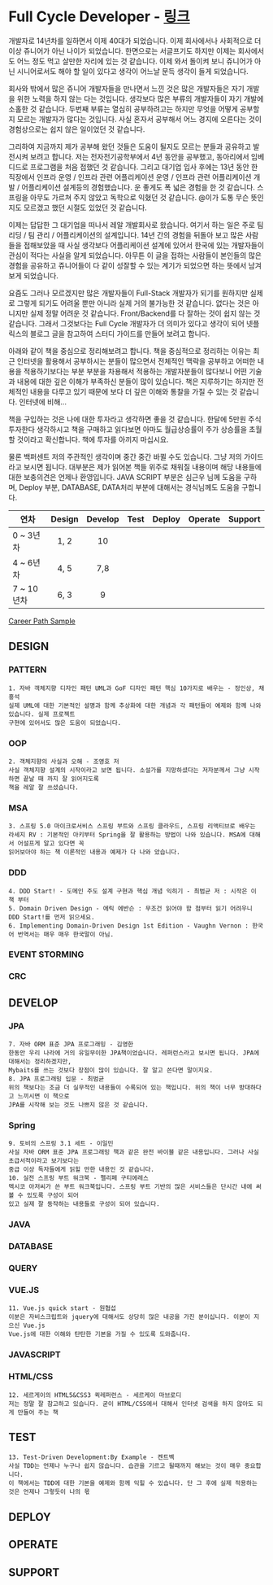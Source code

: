 # Full Cycle Developer - [링크](https://medium.com/netflix-techblog/full-cycle-developers-at-netflix-a08c31f83249)

 개발자로 14년차를 일하면서 이제 40대가 되었습니다. 이제 회사에서나 사회적으로 더 이상 쥬니어가 아닌 나이가 되었습니다. 한면으로는 서글프기도 하지만 이제는 회사에서도 어느 정도 먹고 살만한 자리에 있는 것 같습니다. 이제 와서 돌이켜 보니 쥬니어가 아닌 시니어로서도 해야 할 일이 있다고 생각이 어느날 문득 생각이 들게 되었습니다. 
 
 회사와 밖에서 많은 쥬니어 개발자들을 만나면서 느낀 것은 많은 개발자들은 자기 개발을 위한 노력을 하지 않는 다는 것입니다. 생각보다 많은 부류의 개발자들이 자기 개발에 소홀한 것 같습니다. 두번째 부류는 열심히 공부하려고는 하지만 무엇을 어떻게 공부할지 모르는 개발자가 많다는 것입니다. 사실 혼자서 공부해서 어느 경지에 오른다는 것이 경험상으로는 쉽지 않은 일이었던 것 같습니다. 
 
 그리하여 지금까지 제가 공부해 왔던 것들은 도움이 될지도 모르는 분들과 공유하고 발전시켜 보려고 합니다. 저는 전자전기공학부에서 4년 동안을 공부했고, 동아리에서 임베디드로 프로그램을 처음 접했던 것 같습니다. 그리고 대기업 입사 후에는 13년 동안 한 직장에서 인프라 운영 / 인프라 관련 어플리케이션 운영 / 인프라 관련 어플리케이션 개발 / 어플리케이션 설계등의 경험했습니다. 운 좋게도 폭 넓은 경험을 한 것 같습니다. 스프링을 아무도 가르쳐 주지 않았고 독학으로 익혔던 것 같습니다. @이가 도통 무슨 뜻인지도 모르겠고 했던 시절도 있었던 것 같습니다. 
 
 이제는 답답한 그 대기업을 떠나서 레알 개발회사로 왔습니다. 여기서 하는 일은 주로 팀 리딩 / 팀 관리 / 어플리케이션의 설계입니다. 14년 간의 경험을 뒤돌아 보고 많은 사람들을 접해보았을 때 사실 생각보다 어플리케이션 설계에 있어서 한국에 있는 개발자들이 관심이 적다는 사실을 알게 되었습니다. 아무튼 이 글을 접하는 사람들이 본인들의 많은 경험을 공유하고 쥬니어들이 다 같이 성잘할 수 있는 계기가 되었으면 하는 뜻에서 남겨보게 되었습니다.
 
요즘도 그러나 모르겠지만 많은 개발자들이 Full-Stack 개발자가 되기를 원하지만 실제로 그렇게 되기도 어려울 뿐만 아니라 실제 거의 불가능한 것 같습니다. 없다는 것은 아니지만 실제 정말 어려운 것 같습니다. Front/Backend를 다 잘하는 것이 쉽지 않는 것 같습니다. 그래서 그것보다는 Full Cycle 개발자가 더 의미가 있다고 생각이 되어 넷플릭스의 블로그 글을 참고하여 스터디 가이드를 만들어 보려고 합니다.

아래와 같이 책을 중심으로 정리해보려고 합니다. 책을 중심적으로 정리하는 이유는 최근 인터넷을 활용해서 공부하시는 분들이 많으면서 전체적인 맥락을 공부하고 어떠한 내용을 적용하기보다는 부분 부분을 차용해서 적용하는 개발자분들이 많다보니 어떤 기술과 내용에 대한 깊은 이해가 부족하신 분들이 많이 있습니다. 책은 지루하기는 하지만 전체적인 내용을 다루고 있기 때문에 보다 더 깊은 이해와 통찰을 가질 수 있는 것 같습니다. 인터넷에 비해...

책을 구입하는 것은 나에 대한 투자라고 생각하면 좋을 것 같습니다. 한달에 5만원 주식 투자한다 생각하시고 책을 구매하고 읽다보면 아마도 월급상승률이 주가 상승률을 초월할 것이라고 확신합니다. 책에 투자를 아끼지 마십시요.

물론 백퍼센트 저의 주관적인 생각이며 중간 중간 바뀔 수도 있습니다. 그냥 저의 가이드라고 보시면 됩니다. 대부분은 제가 읽어본 책들 위주로 채워질 내용이며 해당 내용들에 대한 보충의견은 언제나 환영입니다. JAVA SCRIPT 부분은 심근우 님께 도움을 구하며, Deploy 부분, DATABASE, DATA처리 부분에 대해서는 경식님께도 도움을 구합니다. 

| 연차           | Design        | Develop    | Test    | Deploy  | Operate  | Support |
| ------------- |:-------------:|:----------:|:-------:|:-------:|:--------:|:--------:
| 0 ~ 3년차      | 1, 2          | 10         |
| 4 ~ 6년차      | 4, 5          | 7,8        |
| 7 ~ 10년차     | 6, 3          | 9          |

[Career Path Sample](http://www.nextree.co.kr/content/images/2016/other/Nextree-Role-based-roadmap-for-SW-engineers-version-KR-SI-1401_A3.pdf)

## DESIGN

### PATTERN 
    1. 자바 객체지향 디자인 패턴 UML과 GoF 디자인 패턴 핵심 10가지로 배우는 - 정인상, 채홍석
    실제 UML에 대한 기본적인 설명과 함께 추상화에 대한 개념과 각 패턴들이 예제와 함께 나와 있습니다. 실제 프로젝트
    구현에 있어서도 많은 도움이 되었습니다.
### OOP
    2. 객체지향의 사실과 오해 - 조영호 저
    사실 객체지향 설계의 시작이라고 보면 됩니다. 소설가를 지망하셨다는 저자분께서 그냥 시작하면 끝날 때 까지 잘 읽어지도록
    책을 레알 잘 쓰셨습니다.
### MSA
    3. 스프링 5.0 마이크로서비스 스프링 부트와 스프링 클라우드, 스프링 리액티브로 배우는 
    라세지 RV : 기본적인 아키부터 Spring을 잘 활용하는 방법이 나와 있습니다. MSA에 대해서 어설프게 알고 있다면 꼭 
    읽어보아야 하는 책 이론적인 내용과 예제가 다 나와 았습니다.
### DDD
    4. DDD Start! - 도메인 주도 설계 구현과 핵심 개념 익히기 - 최범균 저 : 시작은 이 책 부터
    5. Domain Driven Design - 에릭 에반슨 : 무조건 읽어야 함 첨부터 읽기 어려우니 DDD Start!를 먼저 읽으세요.
    6. Implementing Domain-Driven Design 1st Edition - Vaughn Vernon : 한국어 번역서는 매우 매우 한국말이 아님. 
### EVENT STORMING
### CRC

## DEVELOP

### JPA
    7. 자바 ORM 표준 JPA 프로그래밍 - 김영한
    한동안 우리 나라에 거의 유일무이한 JPA책이었습니다. 레퍼런스라고 보시면 됩니다. JPA에 대해서는 정리하겠지만, 
    Mybaits를 쓰는 것보다 장점이 많이 있습니다. 잘 알고 쓴다면 말이지요.
    8. JPA 프로그래밍 입문 - 최범균
    위의 책보다는 조금 더 실무적인 내용들이 수록되어 있는 책입니다. 위의 책이 너무 방대하다고 느끼시면 이 책으로 
    JPA를 시작해 보는 것도 나쁘지 않은 것 같습니다. 
### Spring
    9. 토비의 스프링 3.1 세트 - 이일민
    사실 자바 ORM 표준 JPA 프로그래밍 책과 같은 완전 바이블 같은 내용입니다. 그러나 사실 초급서적이라고 보기보다는
    중급 이상 독자들에게 읽힐 만한 내용인 것 같습니다. 
    10. 실전 스프링 부트 워크북 - 펠리페 구티에레스
    멕시코 아저씨가 쓴 부트 워크북입니다. 스프링 부트 기반의 많은 서비스들은 단시간 내에 써볼 수 있도록 구성이 되어 
    있고 실제 잘 동작하는 내용들로 구성이 되어 있습니다.
### JAVA
### DATABASE
### QUERY
### VUE.JS
    11. Vue.js quick start - 원협섭
    이분은 자비스크립트와 jquery에 대해서도 상당히 많은 내공을 가진 분이십니다. 이분이 지으신 Vue.js 
    Vue.js에 대한 이해와 탄탄한 기본을 가질 수 있도록 도와줍니다.
### JAVASCRIPT
### HTML/CSS
    12. 세르게이의 HTML5&CSS3 퀵레퍼런스 - 세르케이 마브로디
    저는 정말 잘 참고하고 있습니다. 굳이 HTML/CSS에서 대해서 인터넷 검색을 하지 않아도 되게 만들어 주는 책

## TEST
    13. Test-Driven Development:By Example - 켄트벡
    사실 TDD는 언제나 누구나 쉽지 않습니다. 습관을 기르고 될때까지 해보는 것이 매우 중요합니다. 
    이 책에서는 TDD에 대한 기본을 예제와 함께 익힐 수 있습니다. 단 그 후에 실제 적용하는 것은 언제나 그렇듯이 나의 몫

## DEPLOY

## OPERATE

## SUPPORT
